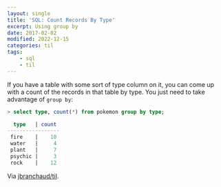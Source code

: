```yaml
---
layout: single
title: 'SQL: Count Records By Type'
excerpt: Using group by
date: 2017-02-02
modified: 2022-12-15
categories: til
tags:
    - sql
    - til
---
```


If you have a table with some sort of type column on it, you can come up
with a count of the records in that table by type. You just need to take
advantage of `group by`:

```sql
> select type, count(*) from pokemon group by type;

  type   | count
-----------------
 fire    |    10
 water   |     4
 plant   |     7
 psychic |     3
 rock    |    12
```

Via [jbranchaud/til](https://github.com/jbranchaud/til).
